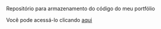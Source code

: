 Repositório para armazenamento do código do meu portfólio

Você pode acessá-lo clicando [aqui](https://hugo-patricio-portfolio.netlify.app/)